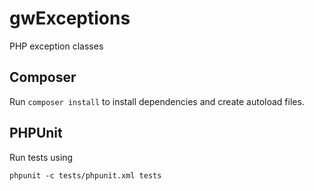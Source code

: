 gwExceptions
============

PHP exception classes

## Composer

Run `composer install` to install dependencies and create autoload files.

## PHPUnit

Run tests using

~~~~~~~~
phpunit -c tests/phpunit.xml tests
~~~~~~~~

